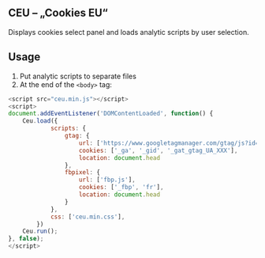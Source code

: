 ## CEU – „Cookies EU“
Displays cookies select panel and loads analytic scripts by user selection.

## Usage
1. Put analytic scripts to separate files
2. At the end of the `<body>` tag:

```javascript
<script src="ceu.min.js"></script>
<script>
document.addEventListener('DOMContentLoaded', function() {
    Ceu.load({
            scripts: {
                gtag: {
                    url: ['https://www.googletagmanager.com/gtag/js?id=UA-XXX','gtag.js'], 
                    cookies: ['_ga', '_gid', '_gat_gtag_UA_XXX'],
                    location: document.head
                },
                fbpixel: {
                    url: ['fbp.js'],
                    cookies: ['_fbp', 'fr'],
                    location: document.head
                }
            },
            css: ['ceu.min.css'],
        })
    Ceu.run();
}, false);    
</script>
